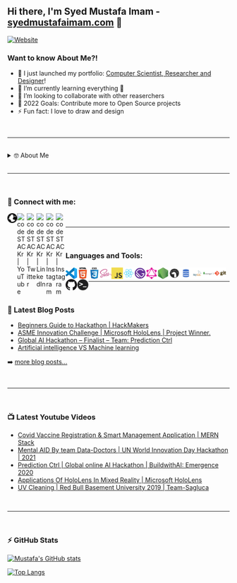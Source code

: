 ## Hi there, I'm Syed Mustafa Imam - [syedmustafaimam.com][website] 👋

[![Website](https://img.shields.io/website?label=SMustafaImam.com&style=for-the-badge&url=https://i0.wp.com/syedmustafaimam.com/wp-content/uploads/2020/08/cropped-Logo-Syed-Mustafa-Imam.png?fit=909%2C337&ssl=1)](https://syedmustafaimam.com/)

### Want to know About Me?!

- 🔭 I just launched my portfolio: [Computer Scientist, Researcher and Designer][website]!
- 🌱 I’m currently learning everything 🤣
- 👯 I’m looking to collaborate with other reaserchers
- 🥅 2022 Goals: Contribute more to Open Source projects
- ⚡ Fun fact: I love to draw and design  
<br>
<hr>
<br>

<details>
   <summary>🤓 About Me</summary>
I am a Computer Science graduate with CGPA 3.9 from SZABIST Karachi, Pakistan. I have also completed my Artificial Intelligence nano degree from Udacity and Deep Neural Network specialization from deeplearing.ai by Andrew Ng. Along with that, I am also studying Machine learning from Stanford University.

Being an aspiring Computer Scientist, I am always ingeniously looking to solve real-world problems using Artificial Intelligence, IoT & Mixed Reality using Microsoft HoloLens. Recently I have participated in #BuildwithAI Global Hackaton by Hackmakers, in which I got 4th position among 75+ countries and 4,000+ total competitors around the world.

I am also a highly creative and multi-talented Graphic Designer and Web Developer with vast experience in multimedia, marketing, and print design.
  
</details>
<br>
<hr>
<br>

### 🤙 Connect with me:

[<img align="left" alt="codeSTACKr.com" width="22px" src="https://raw.githubusercontent.com/iconic/open-iconic/master/svg/globe.svg" />][website]
[<img align="left" alt="codeSTACKr | YouTube" width="22px" src="https://cdn.jsdelivr.net/npm/simple-icons@v3/icons/youtube.svg" />][youtube]
[<img align="left" alt="codeSTACKr | Twitter" width="22px" src="https://cdn.jsdelivr.net/npm/simple-icons@v3/icons/twitter.svg" />][twitter]
[<img align="left" alt="codeSTACKr | LinkedIn" width="22px" src="https://cdn.jsdelivr.net/npm/simple-icons@v3/icons/linkedin.svg" />][linkedin]
[<img align="left" alt="codeSTACKr | Instagram" width="22px" src="https://cdn.jsdelivr.net/npm/simple-icons@v3/icons/instagram.svg" />][instagram]
[<img align="left" alt="codeSTACKr | Instagram" width="22px" src="https://cdn.jsdelivr.net/npm/simple-icons@v3/icons/facebook.svg" />][facebook]

<br>
<hr>
<br>

### Languages and Tools:

<img align="left" alt="Visual Studio Code" width="26px" src="https://raw.githubusercontent.com/github/explore/80688e429a7d4ef2fca1e82350fe8e3517d3494d/topics/visual-studio-code/visual-studio-code.png" />

<img align="left" alt="HTML5" width="26px" src="https://raw.githubusercontent.com/github/explore/80688e429a7d4ef2fca1e82350fe8e3517d3494d/topics/html/html.png" />

<img align="left" alt="CSS3" width="26px" src="https://raw.githubusercontent.com/github/explore/80688e429a7d4ef2fca1e82350fe8e3517d3494d/topics/css/css.png" />

<img align="left" alt="Sass" width="26px" src="https://raw.githubusercontent.com/github/explore/80688e429a7d4ef2fca1e82350fe8e3517d3494d/topics/sass/sass.png" />

<img align="left" alt="JavaScript" width="26px" src="https://raw.githubusercontent.com/github/explore/80688e429a7d4ef2fca1e82350fe8e3517d3494d/topics/javascript/javascript.png" />

<img align="left" alt="React" width="26px" src="https://raw.githubusercontent.com/github/explore/80688e429a7d4ef2fca1e82350fe8e3517d3494d/topics/react/react.png" />

<img align="left" alt="Gatsby" width="26px" src="https://raw.githubusercontent.com/github/explore/e94815998e4e0713912fed477a1f346ec04c3da2/topics/gatsby/gatsby.png" />

<img align="left" alt="GraphQL" width="26px" src="https://raw.githubusercontent.com/github/explore/80688e429a7d4ef2fca1e82350fe8e3517d3494d/topics/graphql/graphql.png" />

<img align="left" alt="Node.js" width="26px" src="https://raw.githubusercontent.com/github/explore/80688e429a7d4ef2fca1e82350fe8e3517d3494d/topics/nodejs/nodejs.png" />

<img align="left" alt="Deno" width="26px" src="https://raw.githubusercontent.com/github/explore/361e2821e2dea67711cde99c9c40ed357061cf27/topics/deno/deno.png" />

<img align="left" alt="SQL" width="26px" src="https://raw.githubusercontent.com/github/explore/80688e429a7d4ef2fca1e82350fe8e3517d3494d/topics/sql/sql.png" />

<img align="left" alt="MySQL" width="26px" src="https://raw.githubusercontent.com/github/explore/80688e429a7d4ef2fca1e82350fe8e3517d3494d/topics/mysql/mysql.png" />

<img align="left" alt="MongoDB" width="26px" src="https://raw.githubusercontent.com/github/explore/80688e429a7d4ef2fca1e82350fe8e3517d3494d/topics/mongodb/mongodb.png" />

<img align="left" alt="Git" width="26px" src="https://raw.githubusercontent.com/github/explore/80688e429a7d4ef2fca1e82350fe8e3517d3494d/topics/git/git.png" />

<img align="left" alt="GitHub" width="26px" src="https://raw.githubusercontent.com/github/explore/78df643247d429f6cc873026c0622819ad797942/topics/github/github.png" />

<img align="left" alt="Terminal" width="26px" src="https://raw.githubusercontent.com/github/explore/80688e429a7d4ef2fca1e82350fe8e3517d3494d/topics/terminal/terminal.png" />

<br>
<hr>
<br>


### 📕 Latest Blog Posts

<!-- BLOG-POST-LIST:START -->
- [Beginners Guide to Hackathon | HackMakers](https://mustafaimam.live/what-is-hackathon-guide/)
- [ASME Innovation Challenge | Microsoft HoloLens | Project Winner.](https://mustafaimam.live/virtual-labs-asme-innovation-challenge-winner-syed-mustafa-imam/)
- [Global AI Hackathon – Finalist – Team: Prediction Ctrl](https://mustafaimam.live/globalaihackathon-team-prediction-ctrl/)
- [Artificial intelligence VS Machine learning](https://mustafaimam.live/artificial-intelligence-vs-machine-learning-ai-vs-ml/)
<!-- BLOG-POST-LIST:END -->
➡️ [more blog posts...](https://mustafaimam.live/seyd-mustafa-imam-blog/)

<br>
<hr>
<br>

### 📺 Latest Youtube Videos
<!-- YOUTUBE:START -->
- [Covid Vaccine Registration &amp; Smart Management Application | MERN Stack](https://www.youtube.com/watch?v=LTwiPRA_Lhw)
- [Mental AID By team Data-Doctors | UN World Innovation Day Hackathon | 2021](https://www.youtube.com/watch?v=eYY0gbfMSME)
- [Prediction Ctrl | Global online AI Hackathon | BuildwithAI: Emergence 2020](https://www.youtube.com/watch?v=RwUVMNVht2g)
- [Applications Of HoloLens In Mixed Reality | Microsoft HoloLens](https://www.youtube.com/watch?v=3N7eHTL5erc)
- [UV Cleaning | Red Bull Basement University 2019  | Team-Sagluca](https://www.youtube.com/watch?v=gImuoAD_Ja4)
<!-- YOUTUBE:END -->

<br>
<hr>
<br>

### ⚡ GitHub Stats

<!-- <img align="left" alt="SyedMustafaImam's GitHub Stats" src="https://github-readme-stats.SyedMustafaImam.vercel.app/api?username=SyedMustafaImam&show_icons=true&hide_border=true&count_private=true" /> -->

[![Mustafa's GitHub stats](https://github-readme-stats.vercel.app/api?username=SyedMustafaImam&count_private=true)](https://github.com/SyedMustafaImam/github-readme-stats)



[![Top Langs](https://github-readme-stats.vercel.app/api/top-langs/?username=SyedMustafaImam&layout=compactcount_private=true)](https://github.com/SyedMustafaImam/github-readme-stats)


[website]: https://syedmustafaimam.com/
[twitter]: https://twitter.com/MustafaimamLive
[youtube]: https://www.youtube.com/channel/UCqHoTWr15EI3gPv5CyaREtw?view_as=subscriber
[instagram]: https://www.instagram.com/mustafaimam.live/
[facebook]: https://www.facebook.com/mustafaimam.live/
[linkedin]: https://www.linkedin.com/in/syedmustafaimam/


